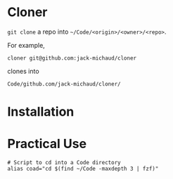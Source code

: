# Cloner
`git clone` a repo into `~/Code/<origin>/<owner>/<repo>`.

For example,
```
cloner git@github.com:jack-michaud/cloner
```

clones into 
```
Code/github.com/jack-michaud/cloner/
```

# Installation


# Practical Use

```
# Script to cd into a Code directory
alias coad="cd $(find ~/Code -maxdepth 3 | fzf)"
```
